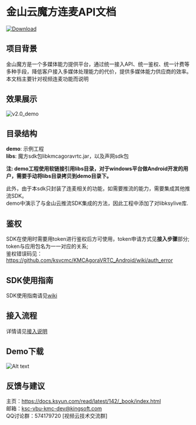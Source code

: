 # 金山云魔方连麦API文档
[ ![Download](https://api.bintray.com/packages/ksvcmc/KMCAgoraRTC/KMCAgoraVRTC/images/download.svg) ](https://bintray.com/ksvcmc/KMCAgoraRTC/KMCAgoraVRTC/_latestVersion)

## 项目背景
金山魔方是一个多媒体能力提供平台，通过统一接入API、统一鉴权、统一计费等多种手段，降低客户接入多媒体处理能力的代价，提供多媒体能力供应商的效率。  
本文档主要针对视频连麦功能而说明
## 效果展示
![v2.0_demo](https://raw.githubusercontent.com/wiki/ksvcmc/KMCAgoraVRTC_Android/image/v2.0.png)

## 目录结构
**demo**: 示例工程  
**libs**: 魔方sdk包libkmcagoravrtc.jar，以及声网sdk包  

**注: demo工程使用软链接引用libs目录，对于windows平台做Android开发的用户，需要手动将libs目录拷贝到demo目录下。**

此外，由于本sdk只封装了连麦相关的功能，如需要推流的能力，需要集成其他推流SDK。  
demo中演示了与金山云推流SDK集成的方法，因此工程中添加了对libksylive库.

## 鉴权
SDK在使用时需要用token进行鉴权后方可使用，token申请方式见**接入步骤**部分;  
token与应用包名为一一对应的关系;  
鉴权错误码见：https://github.com/ksvcmc/KMCAgoraVRTC_Android/wiki/auth_error

## SDK使用指南
SDK使用指南请见[wiki](https://github.com/ksvcmc/KMCAgoraVRTC_Android/wiki)

## 接入流程
详情请见[接入说明](https://github.com/ksvcmc/KMCAgoraVRTC_Android/wiki/token_apply)

## Demo下载
![Alt text](https://raw.githubusercontent.com/wiki/ksvcmc/KMCAgoraVRTC_Android/lianmaicode.png)

## 反馈与建议
主页：https://docs.ksyun.com/read/latest/142/_book/index.html  
邮箱：ksc-vbu-kmc-dev@kingsoft.com  
QQ讨论群：574179720 [视频云技术交流群]  
